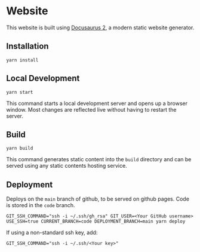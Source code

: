# Website

This website is built using [Docusaurus 2](https://docusaurus.io/), a modern static website generator.

## Installation

```console
yarn install
```

## Local Development

```console
yarn start
```

This command starts a local development server and opens up a browser window. Most changes are reflected live without having to restart the server.

## Build

```console
yarn build
```

This command generates static content into the `build` directory and can be served using any static contents hosting service.

## Deployment
Deploys on the `main` branch of github, to be served on github pages. Code is stored in the `code` branch.

```console
GIT_SSH_COMMAND="ssh -i ~/.ssh/gh_rsa" GIT_USER=<Your GitHub username> USE_SSH=true CURRENT_BRANCH=code DEPLOYMENT_BRANCH=main yarn deploy
```

If using a non-standard ssh key, add:
```console
GIT_SSH_COMMAND="ssh -i ~/.ssh/<Your key>"
```
